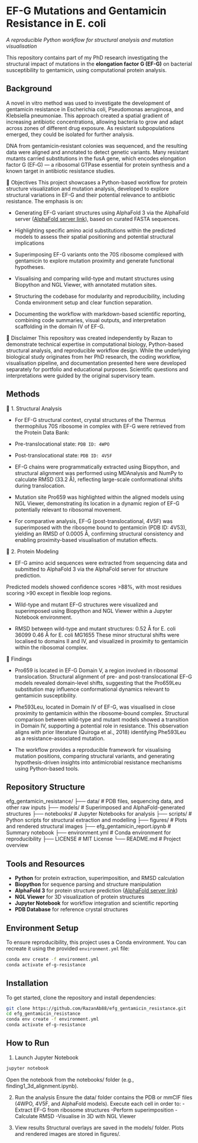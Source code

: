 # EF-G Mutations and Gentamicin Resistance in E. coli
*A reproducible Python workflow for structural analysis and mutation visualisation*

This repository contains part of my PhD research investigating the structural impact of mutations in the **elongation factor G (EF-G)** on bacterial susceptibility to gentamicin, using computational protein analysis.

## Background

A novel in vitro method was used to investigate the development of gentamicin resistance in Escherichia coli, Pseudomonas aeruginosa, and Klebsiella pneumoniae. This approach created a spatial gradient of increasing antibiotic concentrations, allowing bacteria to grow and adapt across zones of different drug exposure. As resistant subpopulations emerged, they could be isolated for further analysis.

DNA from gentamicin‑resistant colonies was sequenced, and the resulting data were aligned and annotated to detect genetic variants. Many resistant mutants carried substitutions in the fusA gene, which encodes elongation factor G (EF‑G) — a ribosomal GTPase essential for protein synthesis and a known target in antibiotic resistance studies.

🧪 Objectives
This project showcases a Python-based workflow for protein structure visualization and mutation analysis, developed to explore structural variations in EF-G and their potential relevance to antibiotic resistance. The emphasis is on:

- Generating EF-G variant structures using AlphaFold 3 via the AlphaFold server ([AlphaFold server link](https://alphafoldserver.com/)), based on curated FASTA sequences.

- Highlighting specific amino acid substitutions within the predicted models to assess their spatial positioning and potential structural implications

- Superimposing EF-G variants onto the 70S ribosome complexed with gentamicin to explore mutation proximity and generate functional hypotheses.

- Visualising and comparing wild-type and mutant structures using Biopython and NGL Viewer, with annotated mutation sites.

- Structuring the codebase for modularity and reproducibility, including Conda environment setup and clear function separation. 

- Documenting the workflow with markdown-based scientific reporting, combining code summaries, visual outputs, and interpretation  scaffolding in the domain IV of EF-G.



🧾 Disclaimer
This repository was created independently by Razan to demonstrate technical expertise in computational biology, Python-based structural analysis, and reproducible workflow design. While the underlying biological study originates from her PhD research, the coding workflow, visualisation pipeline, and documentation presented here were developed separately for portfolio and educational purposes. Scientific questions and interpretations were guided by the original supervisory team.


## Methods

🧬 1. Structural Analysis
- For EF-G structural context, crystal structures of the Thermus thermophilus 70S ribosome in complex with EF-G were retrieved from the Protein Data Bank:

- Pre-translocational state: `PDB ID: 4WPO`
- Post-translocational state: `PDB ID: 4V5F`

- EF-G chains were programmatically extracted using Biopython, and structural alignment was performed using MDAnalysis and NumPy to calculate RMSD (33.2 Å), reflecting large-scale conformational shifts during translocation.

- Mutation site Pro659 was highlighted within the aligned models using NGL Viewer, demonstrating its location in a dynamic region of EF-G potentially relevant to ribosomal movement.

- For comparative analysis, EF-G (post-translocational, 4V5F) was superimposed with the ribosome bound to gentamicin (PDB ID: 4V53), yielding an RMSD of 0.0005 Å, confirming structural consistency and enabling proximity-based visualisation of mutation effects.

🧪 2. Protein Modeling
- EF-G amino acid sequences were extracted from sequencing data and submitted to AlphaFold 3 via the AlphaFold server for structure prediction.

Predicted models showed confidence scores >88%, with most residues scoring >90 except in flexible loop regions.

- Wild-type and mutant EF-G structures were visualized and superimposed using Biopython and NGL Viewer within a Jupyter Notebook environment.

- RMSD between wild-type and mutant structures:
   0.52 Å for E. coli 36099
   0.46 Å for E. coli MG1655 
These minor structural shifts were localised to domains II and IV, and visualized in proximity to gentamicin within the ribosomal complex.

🧠 Findings
- Pro659 is located in EF-G Domain V, a region involved in ribosomal translocation. Structural alignment of pre- and post-translocational EF-G models revealed domain-level shifts, suggesting that the Pro659Leu substitution may influence conformational dynamics relevant to gentamicin susceptibility.

- Phe593Leu, located in Domain IV of EF-G, was visualised in close proximity to gentamicin within the ribosome-bound complex. Structural comparison between wild-type and mutant models showed a transition in Domain IV, supporting a potential role in resistance. This observation aligns with prior literature (Quiroga et al., 2018) identifying Phe593Leu as a resistance-associated mutation.

- The workflow provides a reproducible framework for visualising mutation positions, comparing structural variants, and generating hypothesis-driven insights into antimicrobial resistance mechanisms using Python-based tools.

## Repository Structure

efg_gentamicin_resistance/
├── data/                        # PDB files, sequencing data, and other raw inputs
├── models/                      # Superimposed and AlphaFold-generated structures
├── notebooks/                   # Jupyter Notebooks for analysis
├── scripts/                     # Python scripts for structural extraction and modelling
├── figures/                     # Plots and rendered structural images
├── efg_gentamicin_report.ipynb  # Summary notebook
├── environment.yml              # Conda environment for reproducibility
├── LICENSE                      # MIT License
└── README.md                    # Project overview

## Tools and Resources

- **Python** for protein extraction, superimposition, and RMSD calculation
- **Biopython** for sequence parsing and structure manipulation 
- **AlphaFold 3** for protein structure prediction ([AlphaFold server link](https://alphafoldserver.com/))  
- **NGL Viewer** for 3D visualization of protein structures
- **Jupyter Notebook** for workflow integration and scientific reporting 
- **PDB Database** for reference crystal structures

## Environment Setup

To ensure reproducibility, this project uses a Conda environment. You can recreate it using the provided `environment.yml` file:

```bash
conda env create -f environment.yml
conda activate ef-g-resistance
```
## Installation

To get started, clone the repository and install dependencies:

```bash
git clone https://github.com/RazanAb88/efg_gentamicin_resistance.git
cd efg_gentamicin_resistance
conda env create -f environment.yml
conda activate ef-g-resistance
```

## How to Run

1. Launch Jupyter Notebook
```bash
jupyter notebook
```
   Open the notebook from the notebooks/ folder (e.g., finding1_3d_alignment.ipynb).

2. Run the analysis
   Ensure the data/ folder contains the PDB or mmCIF files (4WPO, 4V5F, and AlphaFold models).
   Execute each cell in order to:
    -Extract EF-G from ribosome structures
    -Perform superimposition
    -Calculate RMSD
    -Visualise in 3D with NGL Viewer

3. View results
   Structural overlays are saved in the models/ folder.
   Plots and rendered images are stored in figures/.

